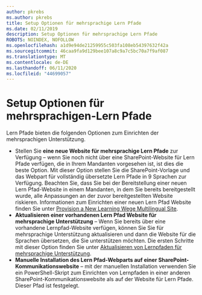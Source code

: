 ```yaml
---
author: pkrebs
ms.author: pkrebs
title: Setup Optionen für mehrsprachige Lern Pfade
ms.date: 02/11/2019
description: Setup Optionen für mehrsprachige Lern Pfade
ROBOTS: NOINDEX, NOFOLLOW
ms.openlocfilehash: a1d9e94de21259955c503fa108eb54397632f42a
ms.sourcegitcommit: 46caa9fa9d129bee107a8c9a7c5bc70a7f9af087
ms.translationtype: MT
ms.contentlocale: de-DE
ms.lasthandoff: 06/11/2020
ms.locfileid: "44699057"
---
```

# <a name="setup-options-for-multiligual-learning-pathways"></a>Setup Optionen für mehrsprachigen-Lern Pfade
Lern Pfade bieten die folgenden Optionen zum Einrichten der mehrsprachigen Unterstützung.
- Stellen Sie **eine neue Website für mehrsprachige Lern Pfade** zur Verfügung – wenn Sie noch nicht über eine SharePoint-Website für Lern Pfade verfügen, die in Ihrem Mandanten vorgesehen ist, ist dies die beste Option. Mit dieser Option stellen Sie die SharePoint-Vorlage und das Webpart für vollständig übersetzte Lern Pfade in 9 Sprachen zur Verfügung. Beachten Sie, dass Sie bei der Bereitstellung einer neuen Lern Pfad-Website in einem Mandanten, in dem Sie bereits bereitgestellt wurde, alle Anpassungen an der zuvor bereitgestellten Website riskieren. Informationen zum Einrichten einer neuen Lern Pfad Website finden Sie unter [Provision a New Learning Wege Multilingual Site](custom_provision_ml.md).
- **Aktualisieren einer vorhandenen Lern Pfad Website für mehrsprachige Unterstützung** – Wenn Sie bereits über eine vorhandene Lernpfad-Website verfügen, können Sie Sie für mehrsprachige Unterstützung aktualisieren und dann die Website für die Sprachen übersetzen, die Sie unterstützen möchten. Die ersten Schritte mit dieser Option finden Sie unter [Aktualisieren von Lernpfaden für mehrsprachige Unterstützung](custom_update_ml.md). 
- **Manuelle Installation des Lern Pfad-Webparts auf einer SharePoint-Kommunikationswebsite** – mit der manuellen Installation verwenden Sie ein PowerShell-Skript zum Einrichten von Lernpfaden in einer anderen SharePoint-Kommunikationswebsite als auf der Website für Lern Pfade. Dieser Pfad ist festgelegt.   

